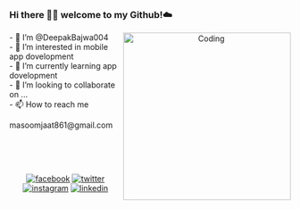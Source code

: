 ### Hi there 👋🏾  welcome to my Github!☁️
<p align="center">
 <img align="right" alt="Coding" width="300" src="https://i.pinimg.com/originals/81/17/8b/81178b47a8598f0c81c4799f2cdd4057.gif">
</p>
- 👋 I’m @DeepakBajwa004<br>
- 👀 I’m interested in mobile app dovelopment<br>
- 🌱 I’m currently learning  app dovelopment<br>
- 💞️ I’m looking to collaborate on ...<br>
- 📫 How to reach me <p>masoomjaat861@gmail.com</p><br><br><br>
<p align="center">
    <a href="https://www.facebook.com/people/Deepak-Bajwa/pfbid026b5oBmhgABovtXCURZtiubsjE12nNKFc1MjGJFmVbyZ4pixLghSw4sqjeSwadGwCl/?mibextid=ZbWKwL"><img src="https://img.icons8.com/color/96/000000/facebook.png" alt="facebook"/></a>
  <a href="https://twitter.com/brokon_masoom"><img src="https://img.icons8.com/color/96/000000/twitter-squared.png" alt="twitter"/></a>
  <a href="https://www.instagram.com/top_haryanvi_004/"><img src="https://img.icons8.com/color/96/000000/instagram-new.png" alt="instagram"/></a>
  <a href="https://www.linkedin.com/in/deepak-bajwa-b59913282/"><img src="https://img.icons8.com/color/96/000000/linkedin.png" alt="linkedin"/></a>
</p>


<!---
DeepakBajwa004/DeepakBajwa004 is a ✨ special ✨ repository because its `README.md` (this file) appears on your GitHub profile.
You can click the Preview link to take a look at your changes.
--->
